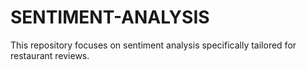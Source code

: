 # SENTIMENT-ANALYSIS
This repository focuses on sentiment analysis specifically tailored for restaurant reviews. 
